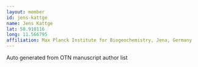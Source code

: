 ```yaml
---
layout: member
id: jens-kattge
name: Jens Kattge
lat: 50.910116
long: 11.566795
affiliation: Max Planck Institute for Biogeochemistry, Jena, Germany
---
```


Auto generated from OTN manuscript author list
